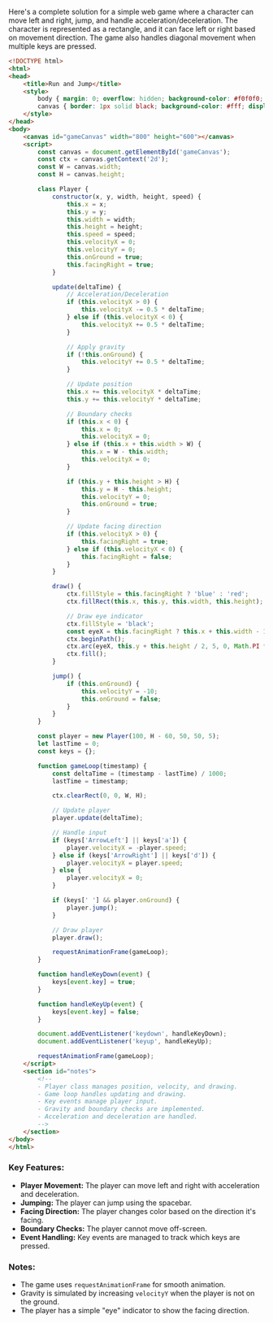 Here's a complete solution for a simple web game where a character can move left and right, jump, and handle acceleration/deceleration. The character is represented as a rectangle, and it can face left or right based on movement direction. The game also handles diagonal movement when multiple keys are pressed.

```html
<!DOCTYPE html>
<html>
<head>
    <title>Run and Jump</title>
    <style>
        body { margin: 0; overflow: hidden; background-color: #f0f0f0; }
        canvas { border: 1px solid black; background-color: #fff; display: block; margin: 20px auto; }
    </style>
</head>
<body>
    <canvas id="gameCanvas" width="800" height="600"></canvas>
    <script>
        const canvas = document.getElementById('gameCanvas');
        const ctx = canvas.getContext('2d');
        const W = canvas.width;
        const H = canvas.height;

        class Player {
            constructor(x, y, width, height, speed) {
                this.x = x;
                this.y = y;
                this.width = width;
                this.height = height;
                this.speed = speed;
                this.velocityX = 0;
                this.velocityY = 0;
                this.onGround = true;
                this.facingRight = true;
            }

            update(deltaTime) {
                // Acceleration/Deceleration
                if (this.velocityX > 0) {
                    this.velocityX -= 0.5 * deltaTime;
                } else if (this.velocityX < 0) {
                    this.velocityX += 0.5 * deltaTime;
                }

                // Apply gravity
                if (!this.onGround) {
                    this.velocityY += 0.5 * deltaTime;
                }

                // Update position
                this.x += this.velocityX * deltaTime;
                this.y += this.velocityY * deltaTime;

                // Boundary checks
                if (this.x < 0) {
                    this.x = 0;
                    this.velocityX = 0;
                } else if (this.x + this.width > W) {
                    this.x = W - this.width;
                    this.velocityX = 0;
                }

                if (this.y + this.height > H) {
                    this.y = H - this.height;
                    this.velocityY = 0;
                    this.onGround = true;
                }

                // Update facing direction
                if (this.velocityX > 0) {
                    this.facingRight = true;
                } else if (this.velocityX < 0) {
                    this.facingRight = false;
                }
            }

            draw() {
                ctx.fillStyle = this.facingRight ? 'blue' : 'red';
                ctx.fillRect(this.x, this.y, this.width, this.height);

                // Draw eye indicator
                ctx.fillStyle = 'black';
                const eyeX = this.facingRight ? this.x + this.width - 10 : this.x + 10;
                ctx.beginPath();
                ctx.arc(eyeX, this.y + this.height / 2, 5, 0, Math.PI * 2);
                ctx.fill();
            }

            jump() {
                if (this.onGround) {
                    this.velocityY = -10;
                    this.onGround = false;
                }
            }
        }

        const player = new Player(100, H - 60, 50, 50, 5);
        let lastTime = 0;
        const keys = {};

        function gameLoop(timestamp) {
            const deltaTime = (timestamp - lastTime) / 1000;
            lastTime = timestamp;

            ctx.clearRect(0, 0, W, H);

            // Update player
            player.update(deltaTime);

            // Handle input
            if (keys['ArrowLeft'] || keys['a']) {
                player.velocityX = -player.speed;
            } else if (keys['ArrowRight'] || keys['d']) {
                player.velocityX = player.speed;
            } else {
                player.velocityX = 0;
            }

            if (keys[' '] && player.onGround) {
                player.jump();
            }

            // Draw player
            player.draw();

            requestAnimationFrame(gameLoop);
        }

        function handleKeyDown(event) {
            keys[event.key] = true;
        }

        function handleKeyUp(event) {
            keys[event.key] = false;
        }

        document.addEventListener('keydown', handleKeyDown);
        document.addEventListener('keyup', handleKeyUp);

        requestAnimationFrame(gameLoop);
    </script>
    <section id="notes">
        <!--
        - Player class manages position, velocity, and drawing.
        - Game loop handles updating and drawing.
        - Key events manage player input.
        - Gravity and boundary checks are implemented.
        - Acceleration and deceleration are handled.
        -->
    </section>
</body>
</html>
```

### Key Features:
- **Player Movement:** The player can move left and right with acceleration and deceleration.
- **Jumping:** The player can jump using the spacebar.
- **Facing Direction:** The player changes color based on the direction it's facing.
- **Boundary Checks:** The player cannot move off-screen.
- **Event Handling:** Key events are managed to track which keys are pressed.

### Notes:
- The game uses `requestAnimationFrame` for smooth animation.
- Gravity is simulated by increasing `velocityY` when the player is not on the ground.
- The player has a simple "eye" indicator to show the facing direction.
 <!-- 68.60s -->